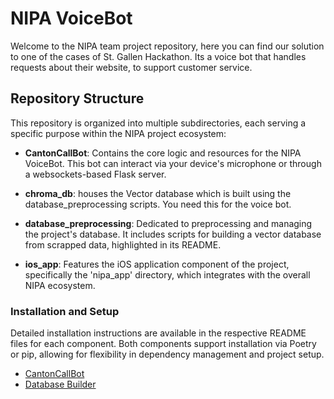 # NIPA VoiceBot

Welcome to the NIPA team project repository, here you can find our solution to one of the cases of St. Gallen Hackathon. Its a voice bot that handles requests about their website, to support customer service. 
## Repository Structure

This repository is organized into multiple subdirectories, each serving a specific purpose within the NIPA project ecosystem:

- **CantonCallBot**: Contains the core logic and resources for the NIPA VoiceBot. This bot can interact via your device's microphone or through a websockets-based Flask server.
    
- **chroma_db**: houses the Vector database which is built using the database_preprocessing scripts. You need this for the voice bot.
    
- **database_preprocessing**: Dedicated to preprocessing and managing the project's database. It includes scripts for building a vector database from scrapped data, highlighted in its README.
    
- **ios_app**: Features the iOS application component of the project, specifically the 'nipa_app' directory, which integrates with the overall NIPA ecosystem.
    
### Installation and Setup

Detailed installation instructions are available in the respective README files for each component. Both components support installation via Poetry or pip, allowing for flexibility in dependency management and project setup.
- [CantonCallBot](./CantonCallBot/README.md)
- [Database Builder](./db_preprocessing/README.md)

